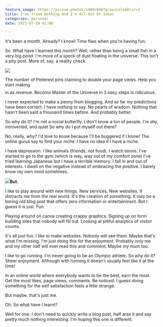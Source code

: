 ```yaml
---
feature_image: https://picsum.photos/1400/600?grayscale&blur=2
title: I've Tried Nothing And I'm All Out Of Ideas
categories: personal
date: 2021-07-28 01:00

---
```

It's been a month. Already? I know! Time flies when you're having fun.

So. What have I learned this month? Well, rather than being a small fish in a very big pond. I'm more of a speck of dust floating in the universe. This isn't a pity post. More of, say, a reality check.

![](https://res.cloudinary.com/paddysplace/image/upload/v1627500767/illustrations/5283_mlvsfy.jpg)

The number of Pinterest pins claiming to double your page views. Help you start making $$$$ in as revenue. Become Master of the Universe in 3 easy steps is ridiculous.

I never expected to make a penny from blogging. And so far my predictions have been correct. I have nothing to say. No pearls of wisdom. Nothing that hasn't been said a thousand times before. And probably better.

So why do it? I'm not a social butterfly. I don't know a ton of people. I'm shy, introverted, and quiet So why do I put myself out there?

No, really, why? I'd love to know because I'll be buggered if I know! The online gurus say to find your niche. I have no idea if I have a niche.

I have depression. I like animals (friends, not food). I watch tennis. I've started to go to the gym (which is way, way out of my comfort zone) I've tried learning Japanese but I have a terrible memory. I fall in and out of interests. I dwell on the negative instead of embracing the positive. I barely know my own mind sometimes.

![](https://res.cloudinary.com/paddysplace/image/upload/v1627506419/illustrations/4443395_p3lfqo.jpg)**But**.

I like to play around with new things. New services. New websites. It distracts me from the real world. It's the creation of something. It may be a boring old blog post that offers zero information or entertainment. But I guess it is just. Fun.

Playing around on canva creating crappy graphics. Signing up on form building sites that nobody will fill out. Looking at pitiful analytics of visitor counts.

It's all just fun. I like to make websites. Nobody will see them. Maybe that's what I'm missing. I'm just doing this for the enjoyment. Probably only me and my other half will ever read this and comment. Maybe my mum too.

I like to go running. I'm never going to be an Olympic athlete. So why do it? Sheer enjoyment. Although with running it doesn't usually feel like it at the time!

In an online world where everybody wants to be the best, earn the most. Get the most likes, page views, comments. Be noticed. I guess doing something for the self satisfaction feels a little strange.

But maybe, that's just me.

Oh. So what have I learnt?

Well for one. I don't need to quickly write a blog post, half arse it and say pretty much nothing interesting. I'm hoping this one is different.